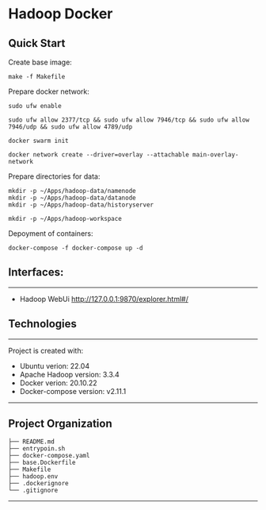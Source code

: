 # Hadoop Docker

## Quick Start

Create base image:
~~~
make -f Makefile
~~~

Prepare docker network:

~~~
sudo ufw enable

sudo ufw allow 2377/tcp && sudo ufw allow 7946/tcp && sudo ufw allow 7946/udp && sudo ufw allow 4789/udp

docker swarm init

docker network create --driver=overlay --attachable main-overlay-network
~~~

Prepare directories for data:
~~~
mkdir -p ~/Apps/hadoop-data/namenode
mkdir -p ~/Apps/hadoop-data/datanode
mkdir -p ~/Apps/hadoop-data/historyserver

mkdir -p ~/Apps/hadoop-workspace
~~~

Depoyment of containers:
~~~
docker-compose -f docker-compose up -d
~~~


## Interfaces:
---
* Hadoop WebUi http://127.0.0.1:9870/explorer.html#/


## Technologies
---
Project is created with:
* Ubuntu verion: 22.04
* Apache Hadoop version: 3.3.4
* Docker verion: 20.10.22
* Docker-compose version: v2.11.1

___
Project Organization
---

    ├── README.md
    ├── entrypoin.sh    
    ├── docker-compose.yaml
    ├── base.Dockerfile
    ├── Makefile
    ├── hadoop.env
    ├── .dockerignore
    └── .gitignore

---